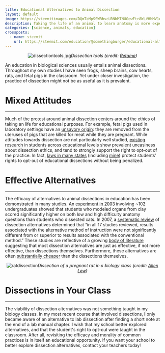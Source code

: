 ```yaml
---
title: Educational Alternatives to Animal Dissection
layout: default
image: https://steemitimages.com/DQmTeMpSSWRhvcURNbMTNUGewFtr8WLVHhMV1qBiALjKU2u/dissectiontools.jpg
description: Taking the life of an animal to learn anatomy is more expensive, but not more educational, than several alternatives.
categories: [science, animals, education]
crossposts:
  - name: steemit
    url: https://steemit.com/education/@somethingburger/educational-alternatives-to-animal-dissection-1508525422-6286764
---
```


<div>
<p></p><center><img src="https://steemitimages.com/DQmTeMpSSWRhvcURNbMTNUGewFtr8WLVHhMV1qBiALjKU2u/dissectiontools.jpg" alt="dissectiontools.jpg"><em>Dissection tools (credit: <a href="https://en.wikipedia.org/wiki/File:Dissection_tools.jpg" rel="noopener">Retama</a>)</em></center><p></p>
<p>An education in biological sciences usually entails animal dissections. Throughout my own studies I have seen frogs, sheep brains, cow hearts, rats, and fetal pigs in the classroom. Yet under closer investigation, the practice of dissection might not be as useful as it is prevalent.</p>
<h1>Mixed Attitudes</h1>
<hr>
<p>Much of the protest around animal dissection centers around the ethics of taking an life for educational purposes. For example, fetal pigs used in laboratory settings have an <a href="https://www.nebraskascientific.com/Science_Tips/Tell_me_about_Fetal_Pigs/" rel="noopener">unsavory origin</a>: they are removed from the uteruses of pigs that are killed for meat while they are pregnant. While attitudes towards dissection are not particularly well studied, <a href="http://www.humanesociety.org/assets/pdfs/parents_educators/attitudes_toward_dissection.pdf" rel="noopener">existing research</a> in students across educational levels show prevalent uneasiness about dissection ethics, and tend to strongly support the right to opt-out of the practice. In fact, <a href="http://www.humanesociety.org/assets/pdfs/parents_educators/dissection_choice_laws.pdf" rel="noopener">laws in many states</a> (including <a href="http://www.legis.state.pa.us/cfdocs/legis/LI/uconsCheck.cfm?txtType=HTM&amp;yr=1949&amp;sessInd=0&amp;smthLwInd=0&amp;act=14&amp;chpt=15&amp;sctn=23&amp;subsctn=0" rel="noopener">mine</a>) protect students' rights to opt-out of educational dissections without being penalized.</p>
<h1>Effective Alternatives</h1>
<hr>
<p>The efficacy of alternatives to animal dissections in education has been demonstrated in many studies. An <a href="http://advan.physiology.org/content/29/1/27" rel="noopener">experiment in 2003</a> involving ~102 undergraduates showed that students who modeled organs from clay scored significantly higher on both low and high difficulty anatomy questions than students who dissected cats. In 2007, a <a href="http://avmajournals.avma.org/doi/abs/10.2460/javma.230.1.37" rel="noopener">systematic review</a> of dissection alternatives determined that “in all 17 studies reviewed, results associated with the alternative method of instruction were not significantly different from or superior to results associated with the conventional method.” These studies are reflective of a growing <a href="http://www.humanesociety.org/assets/pdfs/parents_educators/dissection_vs_alternatives_studies.pdf" rel="noopener">body of literature</a> suggesting that most dissection alternatives are just as effective, if not more effective, than dissections themselves. Furthermore, these alternatives are often <a href="http://www.humanesociety.org/assets/pdfs/parents_educators/dissection_alternatives_cost_comparison.pdf" rel="noopener">substantially cheaper</a> than the dissections themselves.</p>
<p></p><center><img src="https://steemitimages.com/0x0/https://steemitimages.com/DQmPFpYrbgYAkWR1G8oRfozAzSKj1nh6cafUBekzoqA2VTP/1024px-Cut_rat_2.jpg" alt="ratdissection"><em>Dissection of a pregnant rat in a biology class (credit: <a href="https://www.flickr.com/photos/fine_al/25189523/" rel="noopener">Allen Lew</a>)</em></center><p></p>
<h1>Dissections in Your Class</h1>
<hr>
<p>The viability of dissection alternatives was not something taught in my biology classes. In my most recent course that involved dissections, I only became aware of an alternative to lab dissection after finding a short note at the end of a lab manual chapter. I wish that my school better explored alternatives, and that the student's right to opt-out were taught in the classroom. After all, revisiting the efficacy and morality of common practices is in itself an educational opportunity. If you want your school to better explore dissection alternatives, contact your teachers today!</p>